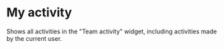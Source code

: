 # My activity
Shows all activities in the "Team activity" widget, including activities made by the current user.
